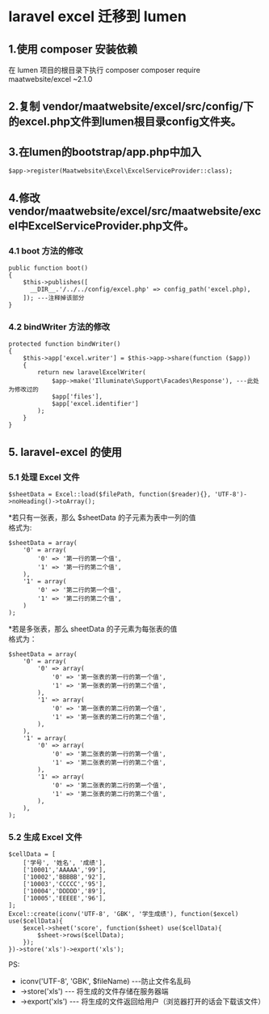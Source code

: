 # laravel excel 迁移到 lumen
## 1.使用 composer 安装依赖
在 lumen 项目的根目录下执行 composer
    composer require maatwebsite/excel ~2.1.0
## 2.复制 vendor/maatwebsite/excel/src/config/下的excel.php文件到lumen根目录config文件夹。
## 3.在lumen的bootstrap/app.php中加入
    $app->register(Maatwebsite\Excel\ExcelServiceProvider::class);
## 4.修改vendor/maatwebsite/excel/src/maatwebsite/excel中ExcelServiceProvider.php文件。
### 4.1 boot 方法的修改
    public function boot()
    {
        $this->publishes([ 
          __DIR__.'/../../config/excel.php' => config_path('excel.php), 
        ]); ---注释掉该部分
    }
### 4.2 bindWriter 方法的修改
    protected function bindWriter()
    {
        $this->app['excel.writer'] = $this->app->share(function ($app))
        {
            return new laravelExcelWriter(
                $app->make('Illuminate\Support\Facades\Response'), ---此处为修改过的
                $app['files'],
                $app['excel.identifier']
            );
        }
    }
## 5. laravel-excel 的使用
### 5.1 处理 Excel 文件
    $sheetData = Excel::load($filePath, function($reader){}, 'UTF-8')->noHeading()->toArray();
*若只有一张表，那么 $sheetData 的子元素为表中一列的值  
格式为:
    
    $sheetData = array(
        '0' = array(
            '0' => '第一行的第一个值',
            '1' => '第一行的第二个值',
        ),
        '1' = array(
            '0' => '第二行的第一个值',
            '1' => '第二行的第二个值',
        )
    );
*若是多张表，那么 sheetData 的子元素为每张表的值  
格式为：
    
    $sheetData = array(
        '0' = array(
            '0' => array(
                '0' => '第一张表的第一行的第一个值',
                '1' => '第一张表的第一行的第二个值',
            ),
            '1' => array(
                '0' => '第一张表的第二行的第一个值',
                '1' => '第一张表的第二行的第二个值',
            ),
        ),
        '1' = array(
            '0' => array(
                '0' => '第二张表的第一行的第一个值',
                '1' => '第二张表的第一行的第二个值',
            ),
            '1' => array(
                '0' => '第二张表的第二行的第一个值',
                '1' => '第二张表的第二行的第二个值',
            ),
        ),
    );
### 5.2 生成 Excel 文件
    $cellData = [
        ['学号', '姓名', '成绩'],
        ['10001','AAAAA','99'],
        ['10002','BBBBB','92'],
        ['10003','CCCCC','95'],
        ['10004','DDDDD','89'],
        ['10005','EEEEE','96'],
    ];
    Excel::create(iconv('UTF-8', 'GBK', '学生成绩'), function($excel) use($cellData){
        $excel->sheet('score', function($sheet) use($cellData){
            $sheet->rows($cellData);
        });
    })->store('xls')->export('xls');
PS:  
+ iconv('UTF-8', 'GBK', $fileName)  ---防止文件名乱码  
+ ->store('xls')        --- 将生成的文件存储在服务器端  
+ ->export('xls')       --- 将生成的文件返回给用户（浏览器打开的话会下载该文件）
